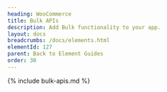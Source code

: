 ```yaml
---
heading: WooCommerce
title: Bulk APIs
description: Add Bulk functionality to your app.
layout: docs
breadcrumbs: /docs/elements.html
elementId: 127
parent: Back to Element Guides
order: 30
---
```


{% include bulk-apis.md %}
